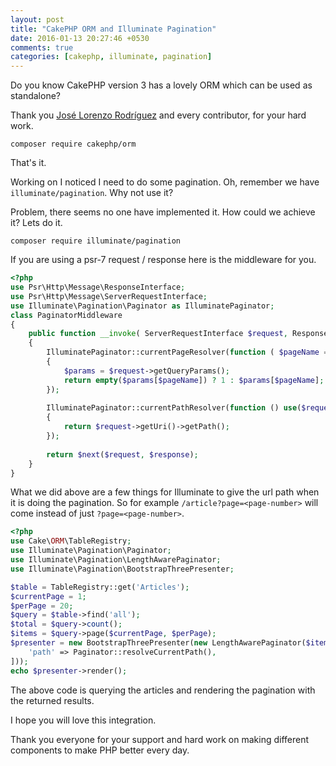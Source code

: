 ```yaml
---
layout: post
title: "CakePHP ORM and Illuminate Pagination"
date: 2016-01-13 20:27:46 +0530
comments: true
categories: [cakephp, illuminate, pagination]
---
```


Do you know CakePHP version 3 has a lovely ORM which can be used as standalone?

Thank you [José Lorenzo Rodríguez](https://github.com/lorenzo) and every contributor, for your hard work.

```
composer require cakephp/orm
```

That's it.

Working on I noticed I need to do some pagination. Oh, remember we have `illuminate/pagination`. Why not use it?

Problem, there seems no one have implemented it. How could we achieve it?
Lets do it.

```
composer require illuminate/pagination
```

If you are using a psr-7 request / response here is the middleware for you.

```php
<?php
use Psr\Http\Message\ResponseInterface;
use Psr\Http\Message\ServerRequestInterface;
use Illuminate\Pagination\Paginator as IlluminatePaginator;
class PaginatorMiddleware
{
    public function __invoke( ServerRequestInterface $request, ResponseInterface $response, callable $next = null )
    {
        IlluminatePaginator::currentPageResolver(function ( $pageName = 'page' ) use($request )
        {
            $params = $request->getQueryParams();
            return empty($params[$pageName]) ? 1 : $params[$pageName];
        });
        
        IlluminatePaginator::currentPathResolver(function () use($request )
        {
            return $request->getUri()->getPath();
        });
        
        return $next($request, $response);
    }
}
```

What we did above are a few things for Illuminate to give the url path when 
it is doing the pagination. So for example `/article?page=<page-number>` will come 
instead of just `?page=<page-number>`.

```php
<?php
use Cake\ORM\TableRegistry;
use Illuminate\Pagination\Paginator;
use Illuminate\Pagination\LengthAwarePaginator;
use Illuminate\Pagination\BootstrapThreePresenter;

$table = TableRegistry::get('Articles');
$currentPage = 1;
$perPage = 20;
$query = $table->find('all');
$total = $query->count();
$items = $query->page($currentPage, $perPage);
$presenter = new BootstrapThreePresenter(new LengthAwarePaginator($items, $total, $perPage, $currentPage, [
	'path' => Paginator::resolveCurrentPath(),
]));
echo $presenter->render();
```

The above code is querying the articles and rendering the pagination with the returned results.

I hope you will love this integration.

Thank you everyone for your support and hard work on making different components to make PHP better every day.
